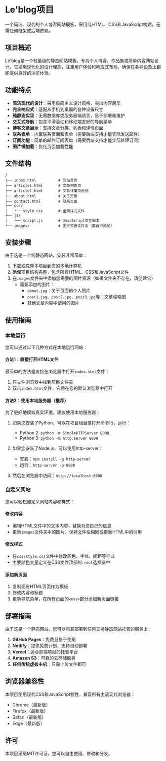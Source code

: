 # Le'blog项目

一个简洁、现代的个人博客网站模板，采用纯HTML、CSS和JavaScript构建，无需任何框架或后端依赖。

## 项目概述

Le'blog是一个轻量级的静态网站模板，专为个人博客、作品集或简单内容网站设计。它采用现代化的设计理念，注重用户体验和响应式布局，确保在各种设备上都能提供良好的浏览体验。

## 功能特点

- **简洁现代的设计**：采用极简主义设计风格，突出内容展示
- **完全响应式**：适配从手机到桌面的各种设备尺寸
- **纯静态实现**：无需数据库或服务器端语言，易于部署和维护
- **交互式导航**：包含平滑滚动和移动端友好的导航菜单
- **博客文章展示**：支持文章分类、列表和详情页面
- **联系表单**：内置联系页面和表单（需要后端支持才能实际发送邮件）
- **订阅功能**：简单的邮件订阅表单（需要后端支持才能实际处理订阅）
- **图片懒加载**：优化页面加载性能

## 文件结构

```
/
├── index.html          # 网站首页
├── articles.html       # 文章列表页
├── article1.html       # 文章详情页示例
├── about.html          # 关于页面
├── contact.html        # 联系页面
├── css/
│   └── style.css       # 全局样式文件
├── js/
│   └── script.js       # JavaScript交互脚本
└── images/             # 图片资源文件夹（需自行添加）
```

## 安装步骤

由于这是一个纯静态网站，安装非常简单：

1. 下载或克隆本项目到您的本地计算机
2. 确保项目结构完整，包含所有HTML、CSS和JavaScript文件
3. 在`images`文件夹中添加您需要的图片资源（如果文件夹不存在，请创建它）
   - 需要添加的图片：
     - `about.jpg`：关于页面的个人照片
     - `post1.jpg`、`post2.jpg`、`post3.jpg`等：文章缩略图
     - 其他文章内容中使用的图片

## 使用指南

### 本地运行

您可以通过以下几种方式在本地运行网站：

#### 方法1：直接打开HTML文件

最简单的方法是直接在浏览器中打开`index.html`文件：

1. 在文件浏览器中找到项目文件夹
2. 双击`index.html`文件，它将在您的默认浏览器中打开

#### 方法2：使用本地服务器（推荐）

为了更好地模拟真实环境，建议使用本地服务器：

1. 如果您安装了Python，可以在项目根目录打开命令行，运行：
   - Python 2: `python -m SimpleHTTPServer 8000`
   - Python 3: `python -m http.server 8000`

2. 如果您安装了Node.js，可以使用http-server：
   - 安装：`npm install -g http-server`
   - 运行：`http-server -p 8000`

3. 然后在浏览器中访问：`http://localhost:8000`

### 自定义网站

您可以轻松自定义网站内容和样式：

#### 修改内容

- 编辑HTML文件中的文本内容，替换为您自己的信息
- 更新`images`文件夹中的图片，保持文件名相同或更新HTML中的引用

#### 修改样式

- 在`css/style.css`文件中修改颜色、字体、间距等样式
- 主要颜色变量定义在CSS文件顶部的`:root`选择器中

#### 添加新页面

1. 复制现有HTML页面作为模板
2. 修改内容和标题
3. 更新导航菜单，在所有页面的`<nav>`部分添加新页面链接

## 部署指南

由于这是一个静态网站，您可以将其部署到任何支持静态网站托管的服务上：

1. **GitHub Pages**：免费且易于使用
2. **Netlify**：提供免费计划，支持自动部署
3. **Vercel**：适合前端项目的托管平台
4. **Amazon S3**：可靠的云存储服务
5. **任何传统虚拟主机**：只需上传文件即可

## 浏览器兼容性

本项目使用现代CSS和JavaScript特性，兼容所有主流现代浏览器：

- Chrome（最新版）
- Firefox（最新版）
- Safari（最新版）
- Edge（最新版）

## 许可

本项目采用MIT许可证，您可以自由使用、修改和分发。